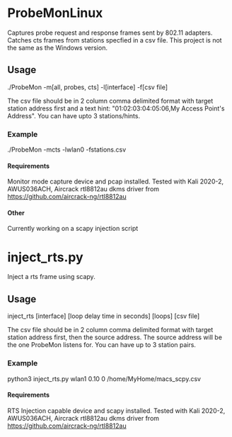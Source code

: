 # ProbeMonLinux
Captures probe request and response frames sent by 802.11 adapters. Catches cts frames from stations specfied in a csv file. This project is not the same as the Windows version.

## Usage
./ProbeMon -m[all, probes, cts] -l[interface] -f[csv file]

The csv file should be in 2 column comma delimited format with target station address first and a text hint: "01:02:03:04:05:06,My Access Point's Address". You can have upto 3 stations/hints.

### Example
./ProbeMon -mcts -lwlan0 -fstations.csv

#### Requirements
Monitor mode capture device and pcap installed. Tested with Kali 2020-2, AWUS036ACH, Aircrack rtl8812au dkms driver from https://github.com/aircrack-ng/rtl8812au

#### Other
Currently working on a scapy injection script

# inject_rts.py
Inject a rts frame using scapy.

## Usage
inject_rts [interface] [loop delay time in seconds] [loops] [csv file] 

The csv file should be in 2 column comma delimited format with target station address first, then the source address. The source address will be the one ProbeMon listens for. You can have up to 3 station pairs.

### Example
python3 inject_rts.py wlan1 0.10 0 /home/MyHome/macs_scpy.csv

#### Requirements
RTS Injection capable device and scapy installed. Tested with Kali 2020-2, AWUS036ACH, Aircrack rtl8812au dkms driver from https://github.com/aircrack-ng/rtl8812au

